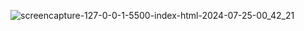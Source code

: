 
![screencapture-127-0-0-1-5500-index-html-2024-07-25-00_42_21](https://github.com/user-attachments/assets/a56768a1-49ff-422a-b281-3cff7e0a8a50)
